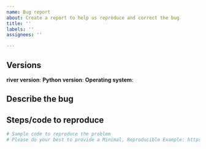 ```yaml
---
name: Bug report
about: Create a report to help us reproduce and correct the bug
title: ''
labels: ''
assignees: ''

---
```


<!--
Before submitting a bug, please make sure the issue hasn't been already
addressed by searching through the past issues.
-->
## Versions
<!--
Describe all the versions that can help us to correct the bug
-->

**river version**:
**Python version**:
**Operating system**:

## Describe the bug
<!--
A clear and concise description of the bug.
-->

## Steps/code to reproduce
<!--
Please add a minimal example that we can reproduce the error by running the
code. Be as succinct as possible. In short, we
are going to copy-paste your code and we expect to get the same
result as you.

If we need to have access to a particular dataset to reproduce the error,
please attach it (or a reduced version if the file is too big) in a file (csv, json...).
If you are not allowed to share the dataset, please try to create a minimal example with synthetic
data which can allow us to reproduce the bug.

If the code is too long, feel free to put it in a public gist and link
it in the issue: https://gist.github.com
-->

```python
# Sample code to reproduce the problem
# Please do your best to provide a Minimal, Reproducible Example: https://stackoverflow.com/help/minimal-reproducible-example
```


<!-- Thanks for contributing! -->
